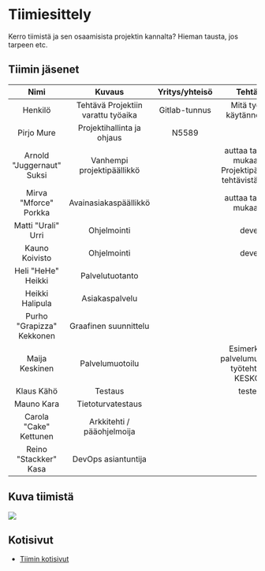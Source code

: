 # Tiimiesittely


Kerro tiimistä ja sen osaamisista projektin kannalta? Hieman tausta, jos tarpeen etc.

## Tiimin jäsenet

| Nimi | Kuvaus | Yritys/yhteisö | Tehtävä | Vastuut |
|:-:|:-:|:-:|:-:|:-:|
| Henkilö |	Tehtävä	Projektiin varattu työaika |	Gitlab-tunnus |	Mitä työ on käytännössä? |
| Pirjo Mure | 	Projektihallinta ja ohjaus  |	N5589	|
| Arnold "Juggernaut" Suksi	| Vanhempi projektipäällikkö || 	auttaa tarpeen mukaan	-	Projektipäällikön tehtävistä, Extra |
| Mirva "Mforce" Porkka	| Avainasiakaspäällikkö	||  auttaa tarpeen mukaan	- |	Asiakaspäällikkön tehtävistä |
| Matti "Urali" Urri |	Ohjelmointi	|| 	deve1 |	Koodarina VALU Digitalilla |
| Kauno Koivisto |	Ohjelmointi || 	deve2 |	Koodarin työstä |
| Heli "HeHe" Heikki |	Palvelutuotanto	 ||	
| Heikki Halipula |	Asiakaspalvelu  ||		
| Purho "Grapizza" Kekkonen	| Graafinen suunnittelu	 |	|
| Maija Keskinen | 	Palvelumuotoilu   ||	Esimerkkinä palvelumuotoilija työtehtävät KESKOlla | 
| Klaus Kähö | 	Testaus 	|| tester1	| 
| Mauno Kara | 	Tietoturvatestaus  | | 	
| Carola "Cake" Kettunen | 	Arkkitehti / pääohjelmoija || 
| Reino "Stackker" Kasa | 	DevOps asiantuntija	| | 
 
## Kuva tiimistä


![](https://openclipart.org/image/400px/svg_to_png/18171/johnny-automatic-pirates.png)


## Kotisivut

* [Tiimin kotisivut]()
